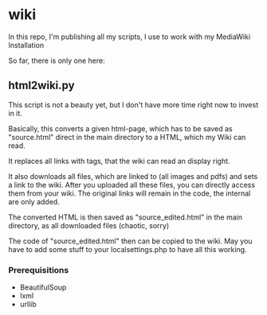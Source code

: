 # wiki
In this repo, I'm publishing all my scripts, I use to work with my MediaWiki Installation

So far, there is only one here:

## html2wiki.py
This script is not a beauty yet, but I don't have more time right now to invest in it.

Basically, this converts a given html-page, which has to be saved as "source.html" direct in the main directory to a HTML, which my Wiki can read.

It replaces all links with tags, that the wiki can read an display right.

It also downloads all files, which are linked to (all images and pdfs) and sets a link to the wiki. After you uploaded all these files, you can directly access them from your wiki.
The original links will remain in the code, the internal are only added.

The converted HTML is then saved as "source_edited.html" in the main directory, as all downloaded files (chaotic, sorry)

The code of "source_edited.html" then can be copied to the wiki. May you have to add some stuff to your localsettings.php to have all this working.

### Prerequisitions
* BeautifulSoup
* lxml
* urllib